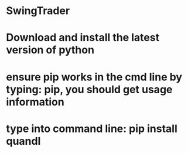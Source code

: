 # SwingTrader
# Download and install the latest version of python
# ensure pip works in the cmd line by typing: pip, you should get usage information
# type into command line: pip install quandl
